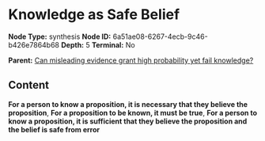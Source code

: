 # Knowledge as Safe Belief

**Node Type:** synthesis
**Node ID:** 6a51ae08-6267-4ecb-9c46-b426e7864b68
**Depth:** 5
**Terminal:** No

**Parent:** [Can misleading evidence grant high probability yet fail knowledge?](can-misleading-evidence-grant-high-probability-yet-fail-knowledge-antithesis-58055827-2f56-430d-b599-8ec3f17f28b6.md)

## Content

**For a person to know a proposition, it is necessary that they believe the proposition**, **For a proposition to be known, it must be true**, **For a person to know a proposition, it is sufficient that they believe the proposition and the belief is safe from error**
